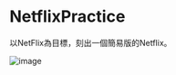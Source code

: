 # NetflixPractice

以NetFlix為目標，刻出一個簡易版的Netflix。


 ![image](https://github.com/cm2rf97d/NetflixClone/blob/main/Simulator_Screen_Recording_-_iPhone_12_Pro_-_2022-03-24_at_16_30_26_AdobeCreativeCloudExpress.gif?raw=true)
